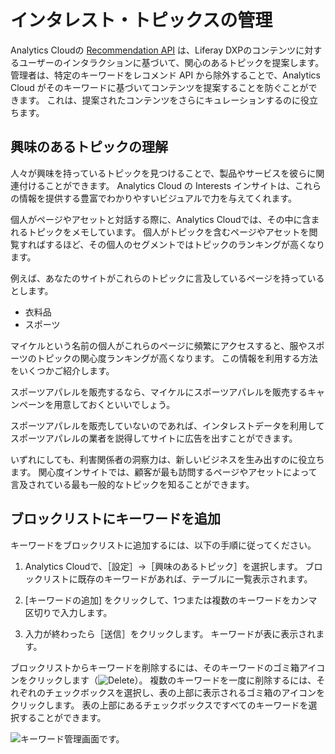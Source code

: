 # インタレスト・トピックスの管理

Analytics Cloudの [Recommendation API](../optimization/content-recommendation-api.md) は、Liferay DXPのコンテンツに対するユーザーのインタラクションに基づいて、関心のあるトピックを提案します。 管理者は、特定のキーワードをレコメンド API から除外することで、Analytics Cloud がそのキーワードに基づいてコンテンツを提案することを防ぐことができます。 これは、提案されたコンテンツをさらにキュレーションするのに役立ちます。

## 興味のあるトピックの理解

人々が興味を持っているトピックを見つけることで、製品やサービスを彼らに関連付けることができます。 Analytics Cloud の Interests インサイトは、これらの情報を提供する豊富でわかりやすいビジュアルで力を与えてくれます。

個人がページやアセットと対話する際に、Analytics Cloudでは、その中に含まれるトピックをメモしています。 個人がトピックを含むページやアセットを閲覧すればするほど、その個人のセグメントではトピックのランキングが高くなります。

例えば、あなたのサイトがこれらのトピックに言及しているページを持っているとします。

-   衣料品
-   スポーツ

マイケルという名前の個人がこれらのページに頻繁にアクセスすると、服やスポーツのトピックの関心度ランキングが高くなります。 この情報を利用する方法をいくつかご紹介します。

スポーツアパレルを販売するなら、マイケルにスポーツアパレルを販売するキャンペーンを用意しておくといいでしょう。

スポーツアパレルを販売していないのであれば、インタレストデータを利用してスポーツアパレルの業者を説得してサイトに広告を出すことができます。

いずれにしても、利害関係者の洞察力は、新しいビジネスを生み出すのに役立ちます。 関心度インサイトでは、顧客が最も訪問するページやアセットによって言及されている最も一般的なトピックを知ることができます。

## ブロックリストにキーワードを追加

キーワードをブロックリストに追加するには、以下の手順に従ってください。

1.  Analytics Cloudで、［設定］→［興味のあるトピック］を選択します。 ブロックリストに既存のキーワードがあれば、テーブルに一覧表示されます。

2.  [キーワードの追加] をクリックして、1つまたは複数のキーワードをカンマ区切りで入力します。

3.  入力が終わったら［送信］をクリックします。 キーワードが表に表示されます。

ブロックリストからキーワードを削除するには、そのキーワードのゴミ箱アイコンをクリックします（![Delete](../images/icon-delete.png)）。 複数のキーワードを一度に削除するには、それぞれのチェックボックスを選択し、表の上部に表示されるゴミ箱のアイコンをクリックします。 表の上部にあるチェックボックスですべてのキーワードを選択することができます。

![キーワード管理画面です。](managing-interest-topics/images/01.png)
